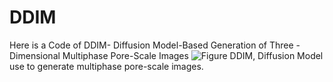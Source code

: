 

 # DDIM
Here is a Code of DDIM- Diffusion Model-Based Generation of Three -Dimensional Multiphase Pore-Scale Images
![Figure](https://github.com/ImperialCollegeLondon/DDIM/raw/main/Figure.png)
DDIM, Diffusion Model use to generate multiphase pore-scale images.

